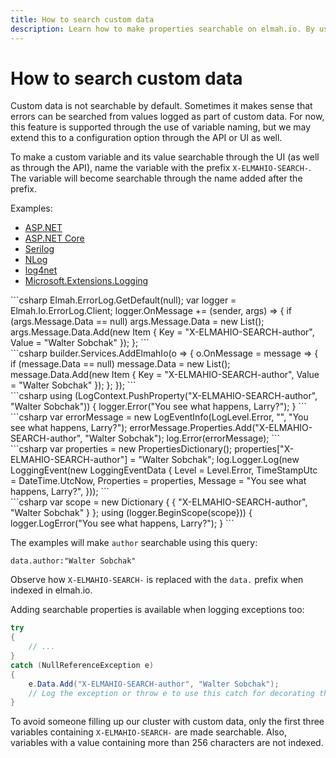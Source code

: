 ```yaml
---
title: How to search custom data
description: Learn how to make properties searchable on elmah.io. By using a special naming convention you can run full-text searches on custom properties.
---
```


# How to search custom data

Custom data is not searchable by default. Sometimes it makes sense that errors can be searched from values logged as part of custom data. For now, this feature is supported through the use of variable naming, but we may extend this to a configuration option through the API or UI as well.

To make a custom variable and its value searchable through the UI (as well as through the API), name the variable with the prefix `X-ELMAHIO-SEARCH-`. The variable will become searchable through the name added after the prefix.

Examples:

<div class="tabbable-responsive">
<div class="tabbable">
<ul class="nav nav-tabs" role="tablist">
    <li role="presentation" class="nav-item"><a class="nav-link active" href="#aspnet" aria-controls="home" role="tab" data-toggle="tab">ASP.NET</a></li>
    <li role="presentation" class="nav-item"><a class="nav-link" href="#aspnetcore" aria-controls="profile" role="tab" data-toggle="tab">ASP.NET Core</a></li>
    <li role="presentation" class="nav-item"><a class="nav-link" href="#serilog" aria-controls="profile" role="tab" data-toggle="tab">Serilog</a></li>
    <li role="presentation" class="nav-item"><a class="nav-link" href="#nlog" aria-controls="profile" role="tab" data-toggle="tab">NLog</a></li>
    <li role="presentation" class="nav-item"><a class="nav-link" href="#log4net" aria-controls="profile" role="tab" data-toggle="tab">log4net</a></li>
    <li role="presentation" class="nav-item"><a class="nav-link" href="#mel" aria-controls="profile" role="tab" data-toggle="tab">Microsoft.Extensions.Logging</a></li>
</ul>
</div>
</div>

<div class="tab-content tab-content-tabbable" markdown="1">
<div role="tabpanel" class="tab-pane active" id="aspnet" markdown="1">
```csharp
Elmah.ErrorLog.GetDefault(null);
var logger = Elmah.Io.ErrorLog.Client;
logger.OnMessage += (sender, args) =>
{
    if (args.Message.Data == null) args.Message.Data = new List<Item>();
    args.Message.Data.Add(new Item { Key = "X-ELMAHIO-SEARCH-author", Value = "Walter Sobchak" });
};
```
</div>
<div role="tabpanel" class="tab-pane" id="aspnetcore" markdown="1">
```csharp
builder.Services.AddElmahIo(o =>
{
    o.OnMessage = message =>
    {
        if (message.Data == null) message.Data = new List<Item>();
        message.Data.Add(new Item { Key = "X-ELMAHIO-SEARCH-author", Value = "Walter Sobchak" });
    };
});
```
</div>
<div role="tabpanel" class="tab-pane" id="serilog" markdown="1">
```csharp
using (LogContext.PushProperty("X-ELMAHIO-SEARCH-author", "Walter Sobchak"))
{
    logger.Error("You see what happens, Larry?");
}
```
</div>
<div role="tabpanel" class="tab-pane" id="nlog" markdown="1">
```csharp
var errorMessage = new LogEventInfo(LogLevel.Error, "", "You see what happens, Larry?");
errorMessage.Properties.Add("X-ELMAHIO-SEARCH-author", "Walter Sobchak");
log.Error(errorMessage);
```
</div>
<div role="tabpanel" class="tab-pane" id="log4net" markdown="1">
```csharp
var properties = new PropertiesDictionary();
properties["X-ELMAHIO-SEARCH-author"] = "Walter Sobchak";
log.Logger.Log(new LoggingEvent(new LoggingEventData
{
    Level = Level.Error,
    TimeStampUtc = DateTime.UtcNow,
    Properties = properties,
    Message = "You see what happens, Larry?",
}));
```
</div>
<div role="tabpanel" class="tab-pane" id="mel" markdown="1">
```csharp
var scope = new Dictionary<string, object> { { "X-ELMAHIO-SEARCH-author", "Walter Sobchak" } };
using (logger.BeginScope(scope}))
{
    logger.LogError("You see what happens, Larry?");
}
```
</div>
</div>

The examples will make `author` searchable using this query:

```
data.author:"Walter Sobchak"
```

Observe how `X-ELMAHIO-SEARCH-` is replaced with the `data.` prefix when indexed in elmah.io.

Adding searchable properties is available when logging exceptions too:

```csharp
try
{
    // ...
}
catch (NullReferenceException e)
{
    e.Data.Add("X-ELMAHIO-SEARCH-author", "Walter Sobchak");
    // Log the exception or throw e to use this catch for decorating the exception
}
```

To avoid someone filling up our cluster with custom data, only the first three variables containing `X-ELMAHIO-SEARCH-` are made searchable. Also, variables with a value containing more than 256 characters are not indexed.